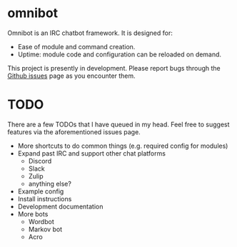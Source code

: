 # omnibot

Omnibot is an IRC chatbot framework. It is designed for:

* Ease of module and command creation.
* Uptime: module code and configuration can be reloaded on demand.

This project is presently in development. Please report bugs through the
[Github issues](https://github.com/alekratz/omnibot/issues) page as you encounter them.

# TODO

There are a few TODOs that I have queued in my head. Feel free to suggest features via the
aforementioned issues page.

* More shortcuts to do common things (e.g. required config for modules)
* Expand past IRC and support other chat platforms
    * Discord
    * Slack
    * Zulip
    * anything else?
* Example config
* Install instructions
* Development documentation
* More bots
    * Wordbot
    * Markov bot
    * Acro
